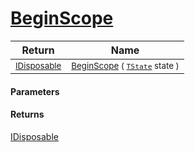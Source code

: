 # [BeginScope](./SimpleConsoleLogger-100664150.md)



| Return | Name | 
| --- | --- | 
| <sub>[IDisposable](https://docs.microsoft.com/en-us/dotnet/api/System.IDisposable)</sub>| <sub>[BeginScope](./SimpleConsoleLogger-100664150.md) ( [`TState`](./SimpleConsoleLogger-100664150.md) state )</sub>| <br>


#### Parameters

#### Returns
[IDisposable](https://docs.microsoft.com/en-us/dotnet/api/System.IDisposable)<br>
